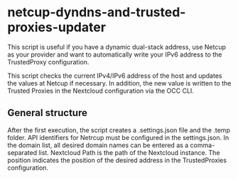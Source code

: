 # netcup-dyndns-and-trusted-proxies-updater

This script is useful if you have a dynamic dual-stack address, use Netcup as your provider and want to automatically write your IPv6 address to the TrustedProxy configuration.

This script checks the current IPv4/IPv6 address of the host and updates the values at Netcup if necessary.
In addition, the new value is written to the Trusted Proxies in the Nextcloud configuration via the OCC CLI.

## General structure
After the first execution, the script creates a .settings.json file and the .temp folder.
API identifiers for Netrcup must be configured in the settings.json. In the domain list, all desired domain names can be entered as a comma-separated list.
Nextcloud Path is the path of the Nextcloud instance.
The position indicates the position of the desired address in the TrustedProxies configuration.